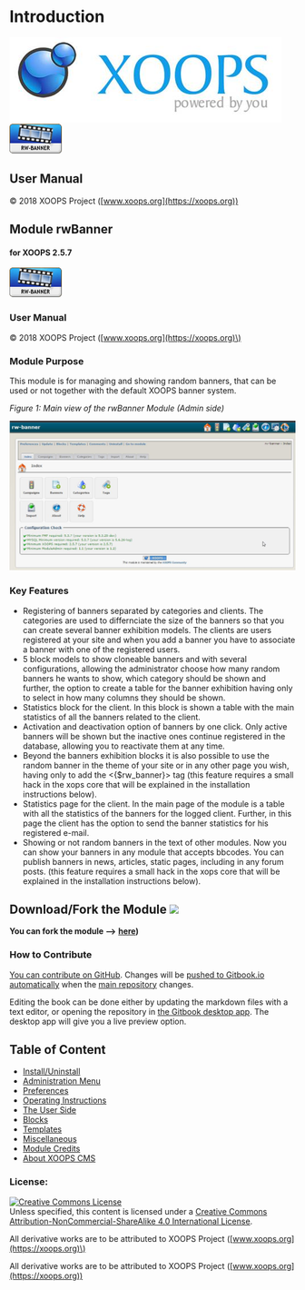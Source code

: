 # Introduction

![logoXoops.jpg](.gitbook/assets/logoxoops%20%282%29.jpg)
![](en/assets/logoModule.png)
            
## User Manual

© 2018 XOOPS Project ([www.xoops.org](https://xoops.org))    

## Module rwBanner

#### for XOOPS 2.5.7

![logoModule.png](.gitbook/assets/logomodule%20%281%29.png)

### User Manual

© 2018 XOOPS Project \([www.xoops.org](https://xoops.org)\)

### Module Purpose

This module is for managing and showing random banners, that can be used or not together with the default XOOPS banner system.

 _Figure 1: Main view of the rwBanner Module \(Admin side\)_

![](.gitbook/assets/image001%20%281%29.jpg)

### Key Features

* Registering of banners separated by categories and clients. The categories are used to differnciate the size of the banners so that you can create several banner exhibition models. The clients are users registered at your site and when you add a banner you have to associate a banner with one of the registered users.
* 5 block models to show cloneable banners and with several configurations, allowing the administrator choose how many random banners he wants to show, which category should be shown and further, the option to create a table for the banner exhibition having only to select in how many columns they should be shown.
* Statistics block for the client. In this block is shown a table with the main statistics of all the banners related to the client.
* Activation and deactivation option of banners by one click. Only active banners will be shown but the inactive ones continue registered in the database, allowing you to reactivate them at any time.
* Beyond the banners exhibition blocks it is also possible to use the random banner in the theme of your site or in any other page you wish, having only to add the &lt;{$rw\_banner}&gt; tag \(this feature requires a small hack in the xops core that will be explained in the installation instructions below\).
* Statistics page for the client. In the main page of the module is a table with all the statistics of the banners for the logged client. Further, in this page the client has the option to send the banner statistics for his registered e-mail.
* Showing or not random banners in the text of other modules. Now you can show your banners in any module that accepts bbcodes. You can publish banners in news, articles, static pages, including in any forum posts. \(this feature requires a small hack in the xops core that will be explained in the installation instructions below\).

## Download/Fork the Module ![](https://xoops.org/images/forkit.png) 

**You can fork the module --&gt;** [**here**](https://github.com/XoopsModules25x/rwbanner)**\)**

### How to Contribute

[You can contribute on GitHub](https://github.com/XoopsDocs/rwbanner-tutorial). Changes will be [pushed to Gitbook.io automatically](https://www.gitbook.com/book/xoops/rwbanner-tutorial/activity) when the [main repository](https://github.com/XoopsDocs/rwbanner-tutorial) changes.

Editing the book can be done either by updating the markdown files with a text editor, or opening the repository in [the Gitbook desktop app](https://github.com/GitbookIO/editor/blob/master/README.md). The desktop app will give you a live preview option.

## Table of Content

* [Install/Uninstall](install-uninstall.md)
* [Administration Menu](administration-menu.md)
* [Preferences](preferences.md)
* [Operating Instructions](operating-instructions.md)
* [The User Side](the-user-side.md)
* [Blocks](blocks.md)
* [Templates](templates.md)
* [Miscellaneous](other.md) 
* [Module Credits](module-credits.md)
* [About XOOPS CMS](about-xoops-cms.md)

### License:

[![Creative Commons License](https://i.creativecommons.org/l/by-nc-sa/4.0/88x31.png)](http://creativecommons.org/licenses/by-nc-sa/4.0/)  
Unless specified, this content is licensed under a [Creative Commons Attribution-NonCommercial-ShareAlike 4.0 International License](http://creativecommons.org/licenses/by-nc-sa/4.0/).

All derivative works are to be attributed to XOOPS Project \([www.xoops.org](https://xoops.org)\)

All derivative works are to be attributed to XOOPS Project ([www.xoops.org](https://xoops.org))
